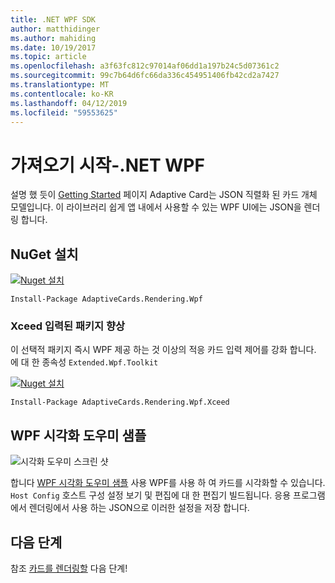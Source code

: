 ```yaml
---
title: .NET WPF SDK
author: matthidinger
ms.author: mahiding
ms.date: 10/19/2017
ms.topic: article
ms.openlocfilehash: a3f63fc812c97014af06dd1a197b24c5d07361c2
ms.sourcegitcommit: 99c7b64d6fc66da336c454951406fb42cd2a7427
ms.translationtype: MT
ms.contentlocale: ko-KR
ms.lasthandoff: 04/12/2019
ms.locfileid: "59553625"
---
```

# <a name="getting-started---net-wpf"></a>가져오기 시작-.NET WPF

설명 했 듯이 [Getting Started](../../../authoring-cards/getting-started.md) 페이지 Adaptive Card는 JSON 직렬화 된 카드 개체 모델입니다. 이 라이브러리 쉽게 앱 내에서 사용할 수 있는 WPF UI에는 JSON을 렌더링 합니다.

## <a name="nuget-install"></a>NuGet 설치

[![Nuget 설치](https://img.shields.io/nuget/vpre/AdaptiveCards.Rendering.Wpf.svg)](https://www.nuget.org/packages/AdaptiveCards.Rendering.Wpf)

```console
Install-Package AdaptiveCards.Rendering.Wpf
```

### <a name="xceed-enhanced-input-package"></a>Xceed 입력된 패키지 향상

이 선택적 패키지 즉시 WPF 제공 하는 것 이상의 적응 카드 입력 제어를 강화 합니다. 에 대 한 종속성 `Extended.Wpf.Toolkit`

[![Nuget 설치](https://img.shields.io/nuget/vpre/AdaptiveCards.Rendering.Wpf.Xceed.svg)](https://www.nuget.org/packages/AdaptiveCards.Rendering.Wpf.Xceed)

```console
Install-Package AdaptiveCards.Rendering.Wpf.Xceed
```

## <a name="wpf-visualizer-sample"></a>WPF 시각화 도우미 샘플

![시각화 도우미 스크린 샷](../../../resources/media/tools/wpfvisualizer.png)

합니다 [WPF 시각화 도우미 샘플](https://github.com/Microsoft/AdaptiveCards/tree/master/source/dotnet/Samples/WPFVisualizer) 사용 WPF를 사용 하 여 카드를 시각화할 수 있습니다.  `Host Config` 호스트 구성 설정 보기 및 편집에 대 한 편집기 빌드됩니다. 응용 프로그램에서 렌더링에서 사용 하는 JSON으로 이러한 설정을 저장 합니다.

## <a name="next-steps"></a>다음 단계

참조 [카드를 렌더링할](render-a-card.md) 다음 단계!
